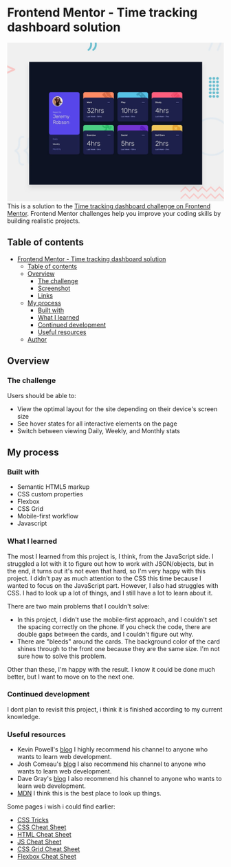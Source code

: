 # Frontend Mentor - Time tracking dashboard solution
![Design preview for the Tip calculator app coding challenge](./design/desktop-preview.jpg)
This is a solution to the [Time tracking dashboard challenge on Frontend Mentor](https://www.frontendmentor.io/challenges/time-tracking-dashboard-UIQ7167Jw). Frontend Mentor challenges help you improve your coding skills by building realistic projects. 

## Table of contents

- [Frontend Mentor - Time tracking dashboard solution](#frontend-mentor---time-tracking-dashboard-solution)
  - [Table of contents](#table-of-contents)
  - [Overview](#overview)
    - [The challenge](#the-challenge)
    - [Screenshot](#screenshot)
    - [Links](#links)
  - [My process](#my-process)
    - [Built with](#built-with)
    - [What I learned](#what-i-learned)
    - [Continued development](#continued-development)
    - [Useful resources](#useful-resources)
  - [Author](#author)


## Overview

### The challenge

Users should be able to:

- View the optimal layout for the site depending on their device's screen size
- See hover states for all interactive elements on the page
- Switch between viewing Daily, Weekly, and Monthly stats



## My process

### Built with

- Semantic HTML5 markup
- CSS custom properties
- Flexbox
- CSS Grid
- Mobile-first workflow
- Javascript
  
### What I learned

The most I learned from this project is, I think, from the JavaScript side. I struggled a lot with it to figure out how to work with JSON/objects, but in the end, it turns out it's not even that hard, so I'm very happy with this project. I didn't pay as much attention to the CSS this time because I wanted to focus on the JavaScript part. However, I also had struggles with CSS. I had to look up a lot of things, and I still have a lot to learn about it.

There are two main problems that I couldn't solve:

- In this project, I didn't use the mobile-first approach, and I couldn't set the spacing correctly on the phone. If you check the code, there are double gaps between the cards, and I couldn't figure out why.
- There are "bleeds" around the cards. The background color of the card shines through to the front one because they are the same size. I'm not sure how to solve this problem.

Other than these, I'm happy with the result. I know it could be done much better, but I want to move on to the next one.


### Continued development

I dont plan to revisit this project, i think it is finished according to my current knowledge.

### Useful resources

- Kevin Powell's  [blog](https://www.kevinpowell.co/) I highly recommend his channel to anyone who wants to learn web development.
- Josh Comeau's [blog](https://www.joshwcomeau.com/) I also recommend his channel to anyone who wants to learn web development.
- Dave Gray's [blog](https://daveceddia.com/) I also recommend his channel to anyone who wants to learn web development.
- [MDN](https://developer.mozilla.org/en-US/) I think this is the best place to look up things.

Some pages i wish i could find earlier:
- [CSS Tricks](https://css-tricks.com/)
- [CSS Cheat Sheet](https://htmlcheatsheet.com/css/)
- [HTML Cheat Sheet](https://htmlcheatsheet.com/)
- [JS Cheat Sheet](https://htmlcheatsheet.com/js/)
- [CSS Grid Cheat Sheet](https://grid.malven.co/)
- [Flexbox Cheat Sheet](https://flexbox.malven.co/)

